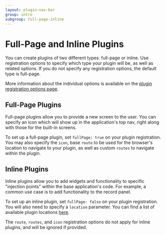 ```yaml
---
layout: plugin-nav-bar
group: intro
subgroup: full-page-inline
---
```

# Full-Page and Inline Plugins
You can create plugins of two different types: full-page or inline.  Use registration options to specify which type your plugin will be, as well as related options.  If you do not specify any registration options, the default type is full-page.

More information about the individual options is available on the [plugin registration options page]({{site.baseurl}}/plugins/registration).

## Full-Page Plugins
Full-page plugins allow you to provide a new screen to the user.  You can specify an icon which will show up in the application's top nav, right along with those for the built-in screens.

To set up a full-page plugin, set `fullPage: true` on your plugin registration.  You may also specify the `icon`, base `route` to be used for the browser's location to navigate to your plugin, as well as custom `routes` to navigate within the plugin.

## Inline Plugins
Inline plugins allow you to add widgets and functionality to specific "injection points" within the base application's code.  For example, a common use case is to add functionality to the record panel.

To set up an inline plugin, set `fullPage: false` on your plugin registration.  You will also need to specify a `location` parameter.  You can find a list of available plugin locations [here]({{site.baseurl}}/plugins/registration/#plugin-locations).

The `route`, `routes`, and `icon` registration options do not apply for inline plugins, and will be ignored if provided.

